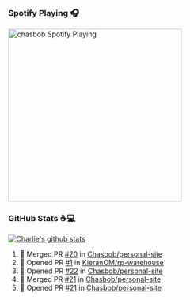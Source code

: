 ### Spotify Playing 🎧

[<img src="https://novatorem.chasbob.vercel.app/api/spotify" alt="chasbob Spotify Playing" width="350" />](https://open.spotify.com/user/charlie2026)

### GitHub Stats :coffee::computer:

[![Charlie's github stats](https://github-readme-stats-six-tau.vercel.app/api?username=chasbob)](https://github.com/anuraghazra/github-readme-stats)

<!--START_SECTION:activity-->
1. 🎉 Merged PR [#20](https://github.com/Chasbob/personal-site/pull/20) in [Chasbob/personal-site](https://github.com/Chasbob/personal-site)
2. 💪 Opened PR [#1](https://github.com/KieranOM/rp-warehouse/pull/1) in [KieranOM/rp-warehouse](https://github.com/KieranOM/rp-warehouse)
3. 💪 Opened PR [#22](https://github.com/Chasbob/personal-site/pull/22) in [Chasbob/personal-site](https://github.com/Chasbob/personal-site)
4. 🎉 Merged PR [#21](https://github.com/Chasbob/personal-site/pull/21) in [Chasbob/personal-site](https://github.com/Chasbob/personal-site)
5. 💪 Opened PR [#21](https://github.com/Chasbob/personal-site/pull/21) in [Chasbob/personal-site](https://github.com/Chasbob/personal-site)
<!--END_SECTION:activity-->
